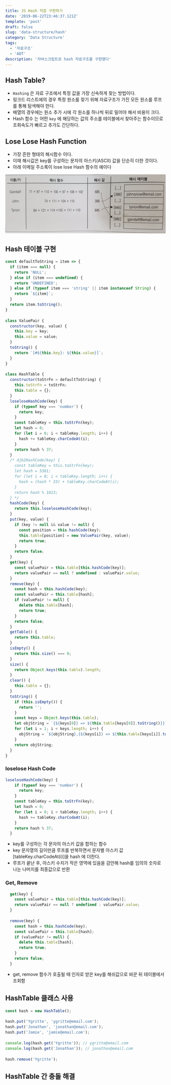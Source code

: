 ```yaml
---
title: JS Hash 직접 구현하기 
date: '2019-06-22T23:46:37.121Z'
template: 'post'
draft: false
slug: 'data-structure/hash'
category: 'Data Structure'
tags:
  - '자료구조'
  - 'ADT'
description: '자바스크립트로 hash 자료구조를 구현했다'
---
```


## Hash Table?

- `Hashing` 은 자료 구조에서 특정 값을 가장 신속하게 찾는 방법이다. 
- 링크드 리스트에의 경우 특정 원소를 찾기 위해 자료구조가 가진 모든 원소를 루프를 통해 탐색해야 한다. 
- 배열의 경우에는 원소 추가 시에 각 원소를 하나씩 뒤로 밀어야 해서 비용이 크다. 
- Hash 함수 는 어떤 `key` 에 해당하는 값의 주소를 테이블에서 찾아주는 함수이므로 조회속도가 빠르고 추가도 간단하다.

## Lose Lose Hash Function

- 가장 흔한 형태의 해시함수 이다. 
- 이때 해시값은 key를 구성하는 문자의 아스키(ASCII) 값을 단순히 더한 것이다. 
- 아래 이메일 주소록이 lose lose Hash 함수의 예이다

![loseloseHash 함수](assets/image-20190621214125245.png)

## Hash 테이블 구현 

```js
const defaultToString = item => {
  if (item === null) {
    return 'NULL';
  } else if (item === undefined) {
    return 'UNDEFINED';
  } else if (typeof item === 'string' || item instanceof String) {
    return `${item}`;
  }
  return item.toString();
}

class ValuePair {
  constructor(key, value) {
    this.key = key;
    this.value = value;
  }
  toString() {
    return `[#${this.key}: ${this.value}]`;
  }
}

class HashTable {
  constructor(toStrFn = defaultToString) {
    this.toStrFn = toStrFn;
    this.table = {};
  }
  loseloseHashCode(key) {
    if (typeof key === 'number') {
      return key;
    }
    const tableKey = this.toStrFn(key);
    let hash = 0;
    for (let i = 0; i < tableKey.length; i++) {
      hash += tableKey.charCodeAt(i);
    }
    return hash % 37;
  }
  /* djb2HashCode(key) {
    const tableKey = this.toStrFn(key);
    let hash = 5381;
    for (let i = 0; i < tableKey.length; i++) {
      hash = (hash * 33) + tableKey.charCodeAt(i);
    }
    return hash % 1013;
  } */
  hashCode(key) {
    return this.loseloseHashCode(key);
  }
  put(key, value) {
    if (key != null && value != null) {
      const position = this.hashCode(key);
      this.table[position] = new ValuePair(key, value);
      return true;
    }
    return false;
  }
  get(key) {
    const valuePair = this.table[this.hashCode(key)];
    return valuePair == null ? undefined : valuePair.value;
  }
  remove(key) {
    const hash = this.hashCode(key);
    const valuePair = this.table[hash];
    if (valuePair != null) {
      delete this.table[hash];
      return true;
    }
    return false;
  }
  getTable() {
    return this.table;
  }
  isEmpty() {
    return this.size() === 0;
  }
  size() {
    return Object.keys(this.table).length;
  }
  clear() {
    this.table = {};
  }
  toString() {
    if (this.isEmpty()) {
      return '';
    }
    const keys = Object.keys(this.table);
    let objString = `{${keys[0]} => ${this.table[keys[0]].toString()}}`;
    for (let i = 1; i < keys.length; i++) {
      objString = `${objString},{${keys[i]} => ${this.table[keys[i]].toString()}}`;
    }
    return objString;
  }
}
```

### loselose Hash Code

```js
loseloseHashCode(key) {
    if (typeof key === 'number') {
      return key;
    }
    const tableKey = this.toStrFn(key);
    let hash = 0;
    for (let i = 0; i < tableKey.length; i++) {
      hash += tableKey.charCodeAt(i);
    }
    return hash % 37;
  }
```

- key를 구성하는 각 문자의 아스키 값을 합하는 함수
- key 문자열의 길이만큼 루프를 반복하면서 문자별 아스키 값[tableKey.charCodeAt(i)]을 hash 에 더한다.
- 루프가 끝난 후, 아스키 수치가 작은 영역에 있음을 감안해 hash를 임의의 숫자로 나눈 나머지를 최종값으로 반환

### Get, Remove

```js
  get(key) {
    const valuePair = this.table[this.hashCode(key)];
    return valuePair == null ? undefined : valuePair.value;
  }

  remove(key) {
    const hash = this.hashCode(key);
    const valuePair = this.table[hash];
    if (valuePair != null) {
      delete this.table[hash];
      return true;
    }
    return false;
  }
```

- get, remove 함수가 호출될 때 인자로 받은 key를 해쉬값으로 바꾼 뒤 테이블에서 조회함  

## HashTable 클래스 사용

```js
const hash = new HashTable();

hash.put('Ygritte', 'ygritte@email.com');
hash.put('Jonathan', 'jonathan@email.com');
hash.put('Jamie', 'jamie@email.com');

console.log(hash.get('Ygritte')); // ygritte@email.com
console.log(hash.get('Jonathan')); // jonathan@email.com

hash.remove('Ygritte');
```

## HashTable 간 충돌 해결 

